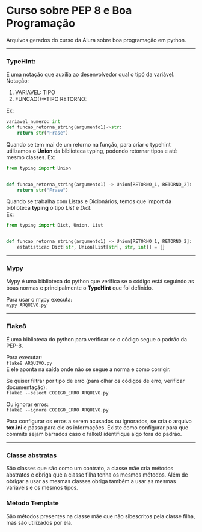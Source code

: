 # Curso sobre PEP 8 e Boa Programação

Arquivos gerados do curso da Alura sobre boa programação em python. 

--- 

### TypeHint: 
É uma notação que auxilia ao desenvolvedor qual o tipó da variável. Notação:
1. VARIAVEL: TIPO  
2. FUNCAO()->TIPO RETORNO:    

Ex:  
```python
variavel_numero: int
def funcao_retorna_string(argumento1)->str:
    return str("Frase")
```

Quando se tem mai de um retorno na função, para criar o typehint utilizamos o **Union** da biblioteca typing, podendo retornar tipos e até mesmo classes.
Ex:  
```python
from typing import Union


def funcao_retorna_string(argumento1) -> Union[RETORNO_1, RETORNO_2]:
    return str("Frase")
```

Quando se trabalha com Listas e Dicionários, temos que import da biblioteca **typing** o tipo _List_ e _Dict_.  
Ex:  
```python
from typing import Dict, Union, List


def funcao_retorna_string(argumento1) -> Union[RETORNO_1, RETORNO_2]:  
    estatistica: Dict[str, Union[List[str], str, int]] = {}
```

---

### Mypy
Mypy é uma biblioteca do python que verifica se o código está seguindo as boas normas e principalmente o **TypeHint** que foi definido. 

Para usar o mypy executa:  
`mypy ARQUIVO.py`

---

### Flake8
É uma biblioteca do python para verificar se o código segue o padrão da PEP-8.

Para executar:  
`flake8 ARQUIVO.py`  
E ele aponta na saída onde não se segue a norma e como corrigir.  

Se quiser filtrar por tipo de erro (para olhar os códigos de erro, verificar documentação):  
`flake8 --select CODIGO_ERRO ARQUIVO.py`  

Ou ignorar erros:  
`flake8 --ignore CODIGO_ERRO ARQUIVO.py`  

Para configurar os erros a serem acusados ou ignorados, se cria o arquivo **tox.ini** e passa para ele as informações. Existe como configurar para que commits sejam barrados caso o falke8 identifique algo fora do padrão.    

---

### Classe abstratas
São classes que são como um contrato, a classe mãe cria métodos abstratos e obriga que a classe filha tenha os mesmos métodos. Além de obrigar a usar as mesmas classes obriga também a usar as mesmas variáveis e os mesmos tipos.

### Método Template
São métodos presentes na classe mãe que não sibescritos pela classe filha, mas são utilizados por ela.